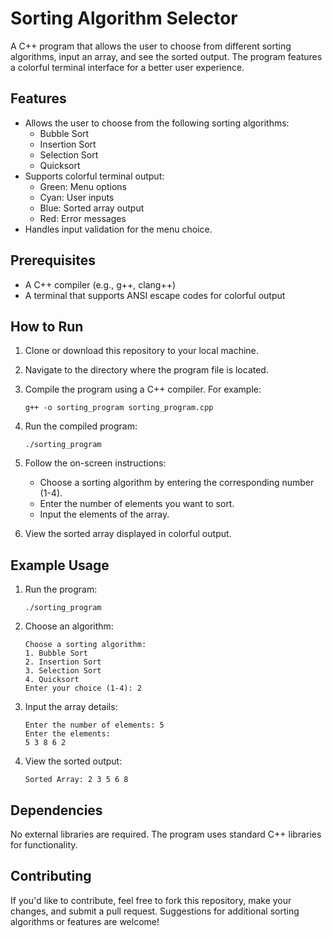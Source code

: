 Sorting Algorithm Selector
==========================

A C++ program that allows the user to choose from different sorting algorithms, input an array, and see the sorted output. The program features a colorful terminal interface for a better user experience.

Features
--------

*   Allows the user to choose from the following sorting algorithms:
    *   Bubble Sort
    *   Insertion Sort
    *   Selection Sort
    *   Quicksort
*   Supports colorful terminal output:
    *   Green: Menu options
    *   Cyan: User inputs
    *   Blue: Sorted array output
    *   Red: Error messages
*   Handles input validation for the menu choice.

Prerequisites
-------------

*   A C++ compiler (e.g., g++, clang++)
*   A terminal that supports ANSI escape codes for colorful output

How to Run
----------

1.  Clone or download this repository to your local machine.
2.  Navigate to the directory where the program file is located.
3.  Compile the program using a C++ compiler. For example:
    
        g++ -o sorting_program sorting_program.cpp
    
4.  Run the compiled program:
    
        ./sorting_program
    
5.  Follow the on-screen instructions:
    *   Choose a sorting algorithm by entering the corresponding number (1-4).
    *   Enter the number of elements you want to sort.
    *   Input the elements of the array.
6.  View the sorted array displayed in colorful output.

Example Usage
-------------

1.  Run the program:
    
        ./sorting_program
    
2.  Choose an algorithm:
    
        Choose a sorting algorithm:
        1. Bubble Sort
        2. Insertion Sort
        3. Selection Sort
        4. Quicksort
        Enter your choice (1-4): 2
    
3.  Input the array details:
    
        Enter the number of elements: 5
        Enter the elements:
        5 3 8 6 2
    
4.  View the sorted output:
    
        Sorted Array: 2 3 5 6 8
    

Dependencies
------------

No external libraries are required. The program uses standard C++ libraries for functionality.

Contributing
------------

If you'd like to contribute, feel free to fork this repository, make your changes, and submit a pull request. Suggestions for additional sorting algorithms or features are welcome!
